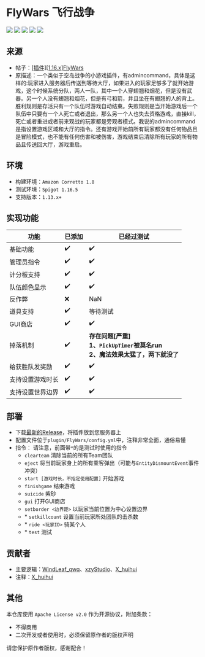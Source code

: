 # FlyWars 飞行战争

![](https://img.shields.io/badge/Spigot%2FPaper%201.13.x+-E34F26?logo=minecraft&logoColor=white)
![](https://img.shields.io/github/actions/workflow/status/MinecraftProgrammingTeam/FlyWars/maven.yml?branch=main)
![](https://img.shields.io/github/license/MinecraftProgrammingTeam/FlyWars)
![](https://img.shields.io/badge/made%20in-MPT-important)
![](https://img.shields.io/badge/made%20with%20❤-important)

## 来源
- 帖子：[[插件][1.16.x]FlyWars](https://minept.top/p.php?id=2)
- 原描述：一个类似于空岛战争的小游戏插件，有admincommand，具体是这样的:玩家进入服务器后传送到等待大厅，如果进入的玩家足够多了就开始游戏，这个时候系统分队，两人一队，其中一个人穿翅翘和烟花，但是没有武器。另一个人没有翅翘和烟花，但是有弓和箭，并且坐在有翅翘的人的背上。胜利规则是存活只有一个队伍时游戏自动结束。失败规则是当开始游戏后一个队伍中只要有一个人死亡或者退出，那么另一个人也失去资格游戏，直接kill，死亡或者重进或者前来观战的玩家都是旁观者模式。我说的admincommand是指设置游戏区域和大厅的指令。还有游戏开始前所有玩家都没有任何物品且是冒险模式，也不能有任何伤害和被伤害，游戏结束后清除所有玩家的所有物品且传送回大厅，游戏重启。

## 环境
- 构建环境：`Amazon Corretto 1.8`
- 测试环境：`Spigot 1.16.5`
- 支持版本：`1.13.x+`

## 实现功能
| 功能       | 已添加 | 已经过测试                                                        |
|----------|-----|--------------------------------------------------------------|
| 基础功能     | ✔️  | ✔️                                                           |
| 管理员指令    | ✔️  | ✔️                                                           |
| 计分板支持    | ✔️  | ✔️                                                           |
| 队伍颜色显示   | ✔️  | ✔️                                                           |
| 反作弊      | ❌   | NaN                                                          |
| 道具支持     | ✔️  | 等待测试                                                         |
| GUI商店    | ✔️  | ✔️                                                           |
| 掉落机制     | ✔️  | **存在问题[严重] <br/>1、`PickUpTimer`被莫名run <br/>2、魔法效果太猛了，两下就没了** |
| 给获胜队发奖励  | ✔️  | ✔️                                                           |
| 支持设置游戏时长 | ✔️  | ✔️                                                           |
| 支持设置世界边界 | ✔️  | ✔️                                                           |

## 部署
- 下载[最新的Release](https://github.com/MinecraftProgrammingTeam/FlyWars/releases)，将插件放到您服务器上
- 配置文件位于`plugin/FlyWars/config.yml`中，注释非常全面，通俗易懂
- 指令：
  请注意，前面带`*`的是测试时使用的指令
  - `clearteam` 清除当前的所有Team团队
  - `eject` 将当前玩家身上的所有乘客弹出（可能与`EntityDismountEvent`事件冲突）
  - `start [游戏时长，不指定使用配置]` 开始游戏
  - `finishgame` 结束游戏
  - `suicide` 紫砂
  - `gui` 打开GUI商店
  - `setborder <边界距>` 以玩家当前位置为中心设置边界
  - \* `setkillcount` 设置当前玩家所处团队的击杀数
  - \* `ride <玩家ID>` 骑某个人
  - \* `test` 测试

## 贡献者
- 主要逻辑：[WindLeaf_qwq](https://github.com/WindLeaf233)、[xzyStudio](https://github.com/Gingmzmzx)、[X_huihui](https://github.com/xiaohuihui1022)
- 注释：[X_huihui](https://github.com/xiaohuihui1022)

## 其他
本仓库使用 `Apache License v2.0` 作为开源协议，附加条款：
- 不得商用
- 二次开发或者使用时，必须保留原作者的版权声明  
  
请您保护原作者版权，感谢配合！
